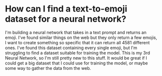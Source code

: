 
# How can I find a text-to-emoji dataset for a neural network?

I'm building a neural network that takes in a text prompt and returns an emoji. I've found similar things on the web but they only return a few emojis, I want to create something so specific that it can return all 4581 different ones.
I've found this dataset containing every single emoji, but I'm struggling to find a dataset suitable for training the model. This is my 3rd Neural Network, so I'm still pretty new to this stuff. It would be great if I could get a big dataset that I could use for training the model, or maybe some way to gather the data from the web.

        